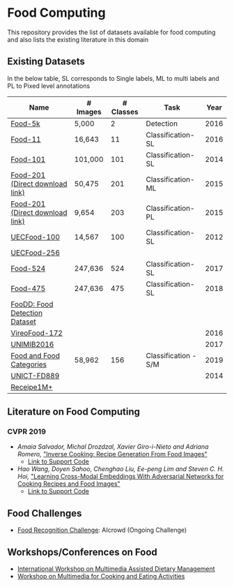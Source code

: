 # Food Computing
This repository provides the list of datasets available for food computing and also lists the existing literature in this domain

## Existing Datasets
In the below table, SL corresponds to Single labels, ML to multi labels and PL to Pixed level annotations

| Name                                                                                  | # Images | # Classes | Task         | Year   |
|---------------------------------------------------------------------------------------|----------|-----------|--------------|---------|
| [Food-5k](https://mmspg.epfl.ch/downloads/food-image-datasets/)                       | 5,000    | 2         | Detection    | 2016   |
| [Food-11](https://mmspg.epfl.ch/downloads/food-image-datasets/)                       | 16,643   | 11        | Classification-SL | 2016 |
| [Food-101](https://www.vision.ee.ethz.ch/datasets_extra/food-101/)                    | 101,000  | 101       | Classification-SL | 2014 |
| [Food-201 (Direct download link)](https://storage.googleapis.com/food201/food201.zip) | 50,475   | 201       | Classification-ML | 2015 |
| [Food-201 (Direct download link)](https://storage.googleapis.com/food201/food201.zip) | 9,654    | 203       | Classification-PL | 2015 |
| [UECFood-100](http://foodcam.mobi/dataset100.html)                                    | 14,567   | 100       | Classification-SL | 2012 |
| [UECFood-256](http://foodcam.mobi/dataset256.html)                                    |          |           |              |  |
| [Food-524](http://www.ivl.disco.unimib.it/activities/food524db/)                      | 247,636  | 524       | Classification-SL | 2017 |
| [Food-475](http://www.ivl.disco.unimib.it/activities/food475db/)                      | 247,636  | 475       | Classification-SL | 2018 |
| [FooDD: Food Detection Dataset](http://www.site.uottawa.ca/~shervin/food/)            | || | |
| [VireoFood-172](http://vireo.cs.cityu.edu.hk/VireoFood172/)                           | | || 2016 |
| [UNIMIB2016](http://www.ivl.disco.unimib.it/activities/food-recognition/)             | | || 2017 |
| [Food and Food Categories](https://github.com/ivanDonadello/Food-Categories-Classification) | 58,962 | 156 | Classification - S/M | 2019 |
| [UNICT-FD889](https://iplab.dmi.unict.it/UNICT-FD889/)                                | | | | 2014 |
| [Receipe1M+](http://im2recipe.csail.mit.edu/)                                         | | | |  |

## Literature on Food Computing
### CVPR 2019
- _Amaia Salvador, Michal Drozdzal, Xavier Giro-i-Nieto and Adriana Romero,_ ["Inverse Cooking: Recipe Generation From Food Images"](http://openaccess.thecvf.com/content_CVPR_2019/papers/Salvador_Inverse_Cooking_Recipe_Generation_From_Food_Images_CVPR_2019_paper.pdf)
  - [Link to Support Code](https://github.com/facebookresearch/inversecooking)
- _Hao Wang, Doyen Sahoo, Chenghao Liu, Ee-peng Lim and Steven C. H. Hoi,_ ["Learning Cross-Modal Embeddings With Adversarial Networks for Cooking Recipes and Food Images"](http://openaccess.thecvf.com/content_CVPR_2019/papers/Wang_Learning_Cross-Modal_Embeddings_With_Adversarial_Networks_for_Cooking_Recipes_and_CVPR_2019_paper.pdf)
  - [Link to Support Code](https://github.com/hwang1996/ACME)

## Food Challenges
- [Food Recognition Challenge](https://www.aicrowd.com/challenges/food-recognition-challenge): AIcrowd (Ongoing Challenge)

## Workshops/Conferences on Food
- [International Workshop on Multimedia Assisted Dietary Management](https://madima.org/)
- [Workshop on Multimedia for Cooking and Eating Activities](https://sigcea.org/workshop/2020/index.html)
